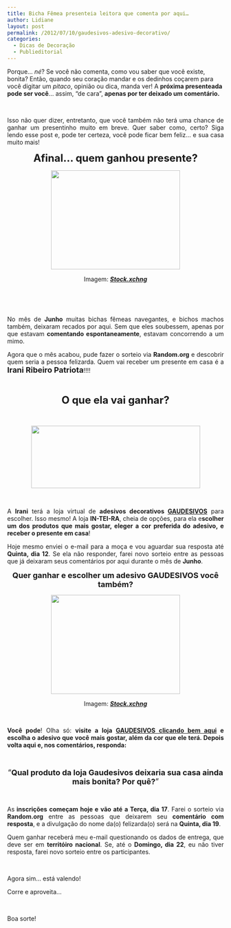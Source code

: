 ```yaml
---
title: Bicha Fêmea presenteia leitora que comenta por aqui…
author: Lidiane
layout: post
permalink: /2012/07/10/gaudesivos-adesivo-decorativo/
categories:
  - Dicas de Decoração
  - Publieditorial
---
```

Porque… _né_? Se você não comenta, como vou saber que você existe, bonita? Então, quando seu coração mandar e os dedinhos coçarem para você digitar um _pitaco_, opinião ou dica, manda ver! A **próxima presenteada pode ser você**… assim, “de cara”, **apenas por ter deixado um comentário.**

&nbsp;

<p align="justify">
  Isso não quer dizer, entretanto, que você também não terá uma chance de ganhar um presentinho muito em breve. Quer saber como, certo? Siga lendo esse post e, pode ter certeza, você pode ficar bem feliz… e sua casa muito mais!
</p>

<!--more-->

<p align="center">
  <strong><span style="font-size: x-large;">Afinal… quem ganhou presente?</span></strong>
</p>

<p align="center">
  <a href="http://www.trololodemulher.com.br/2012/07/10/gaudesivos-adesivo-decorativo/presente-2/" rel="attachment wp-att-8830"><img class="alignnone size-full wp-image-8830" title="PRESENTE" src="https://www.trololodemulher.com.br/2012/07/PRESENTE.jpg" alt="" width="300" height="230" /></a>
</p>

<p align="center">
  Imagem: <strong><em><a href="http://www.sxc.hu/" target="_blank" rel="noopener noreferrer">Stock.xchng</a></em></strong>
</p>

&nbsp;

&nbsp;

<p align="justify">
  No mês de <strong>Junho</strong> muitas bichas fêmeas navegantes, e bichos machos também, deixaram recados por aqui. Sem que eles soubessem, apenas por que estavam <strong>comentando espontaneamente</strong>, estavam concorrendo a um mimo.
</p>

<p align="justify">
  Agora que o mês acabou, pude fazer o sorteio via <strong>Random.org</strong> e descobrir quem seria a pessoa felizarda. Quem vai receber um presente em casa é a <strong><span style="font-size: large;">Irani Ribeiro Patriota</span></strong>!!!!
</p>

&nbsp;

<p align="center">
  <strong><span style="font-size: x-large;">O que ela vai ganhar?</span></strong>
</p>

&nbsp;

<p align="center">
  <a href="http://www.trololodemulher.com.br/2012/06/28/decoracao-adesivos-parede/gaudesivos/" rel="attachment wp-att-8789"><img class="alignnone size-full wp-image-8789" title="GAUDESIVOS" src="https://www.trololodemulher.com.br/2012/06/GAUDESIVOS.png" alt="" width="393" height="145" /></a>
</p>

&nbsp;

<p align="justify">
  A <strong>Irani</strong> terá a loja virtual de <strong>adesivos decorativos </strong><a href="http://www.gaudesivos.com.br/index.php" target="_blank" rel="noopener noreferrer"><strong>GAUDESIVOS</strong></a> para escolher. Isso mesmo! A loja <strong>IN-TEI-RA</strong>, cheia de opções, para ela e<strong>scolher um dos produtos que mais gostar, eleger a cor preferida do adesivo, e receber o presente em casa</strong>!
</p>

<p align="justify">
  Hoje mesmo enviei o e-mail para a moça e vou aguardar sua resposta até <strong>Quinta, dia 12</strong>. Se ela não responder, farei novo sorteio entre as pessoas que já deixaram seus comentários por aqui durante o mês de <strong>Junho</strong>.
</p>

<p align="center">
  <strong><span style="font-size: large;">Quer ganhar e escolher um adesivo GAUDESIVOS você também?</span></strong>
</p>

<p align="center">
  <a href="http://www.trololodemulher.com.br/2012/07/10/gaudesivos-adesivo-decorativo/presente-2/" rel="attachment wp-att-8830"><img class="alignnone size-full wp-image-8830" title="PRESENTE" src="https://www.trololodemulher.com.br/2012/07/PRESENTE.jpg" alt="" width="300" height="230" /></a>
</p>

<p align="center">
  Imagem: <strong><em><a href="http://www.sxc.hu/" target="_blank" rel="noopener noreferrer">Stock.xchng</a></em></strong>
</p>

&nbsp;

<p align="justify">
  <strong>Você pode</strong>! Olha só: <strong>visite a loja <a href="http://www.gaudesivos.com.br/index.php" target="_blank" rel="noopener noreferrer">GAUDESIVOS clicando bem aqui</a> e escolha o adesivo que você mais gostar, além da cor que ele terá. Depois volta aqui e, nos comentários, responda:</strong>
</p>

&nbsp;

<p align="center">
  <span style="font-size: large;">“<strong>Qual produto da loja Gaudesivos deixaria sua casa ainda mais bonita? Por quê?</strong>”</span>
</p>

&nbsp;

<p align="justify">
  As<strong> inscrições começam hoje e vão até a Terça, dia 17</strong>. Farei o sorteio via <strong>Random.org</strong> entre as pessoas que deixarem seu <strong>comentário com resposta</strong>, e a divulgação do nome da(o) felizarda(o) será na <strong>Quinta, dia 19</strong>.
</p>

<p align="justify">
  Quem ganhar receberá meu e-mail questionando os dados de entrega, que deve ser em <strong>territóiro nacional</strong>. Se, até o <strong>Domingo, dia 22</strong>, eu não tiver resposta, farei novo sorteio entre os participantes.
</p>

&nbsp;

Agora sim… está valendo!

Corre e aproveita…

&nbsp;

Boa sorte!